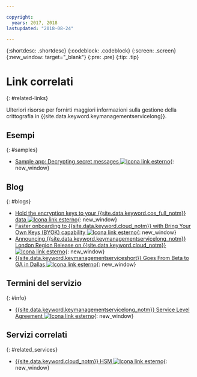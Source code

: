 ```yaml
---

copyright:
  years: 2017, 2018
lastupdated: "2018-08-24"

---
```


{:shortdesc: .shortdesc}
{:codeblock: .codeblock}
{:screen: .screen}
{:new_window: target="_blank"}
{:pre: .pre}
{:tip: .tip}

# Link correlati
{: #related-links}

Ulteriori risorse per fornirti maggiori informazioni sulla gestione della crittografia in {{site.data.keyword.keymanagementservicelong}}.

## Esempi
{: #samples}

- [Sample app: Decrypting secret messages ![Icona link esterno](../../icons/launch-glyph.svg "Icona link esterno")](https://github.com/IBM-Bluemix/key-protect-helloworld-python){: new_window}

## Blog
{: #blogs}

- [Hold the encryption keys to your {{site.data.keyword.cos_full_notm}} data ![Icona link esterno](../../icons/launch-glyph.svg "Icona link esterno")](https://www.ibm.com/w3-techblog/use-cases/2018/06/encryption-keys-cloud-object-storage/){: new_window}
- [Faster onboarding to {{site.data.keyword.cloud_notm}} with Bring Your Own Keys (BYOK) capability ![Icona link esterno](../../icons/launch-glyph.svg "Icona link esterno")](https://www.ibm.com/w3-techblog/security/2018/06/byok-key-protect/){: new_window}
- [Announcing {{site.data.keyword.keymanagementservicelong_notm}} London Region Release on {{site.data.keyword.cloud_notm}} ![Icona link esterno](../../icons/launch-glyph.svg "Icona link esterno")](https://www.ibm.com/blogs/bluemix/2017/12/announcing-ibm-key-protect-london-region-release-ibm-cloud/){: new_window}
- [{{site.data.keyword.keymanagementserviceshort}} Goes From Beta to GA in Dallas ![Icona link esterno](../../icons/launch-glyph.svg "Icona link esterno")](https://www.ibm.com/blogs/bluemix/2016/12/dallas-key-protect-ga/){: new_window}

## Termini del servizio
{: #info}

- [{{site.data.keyword.keymanagementservicelong_notm}} Service Level Agreement ![Icona link esterno](../../icons/launch-glyph.svg "Icona link esterno")](https://www.ibm.com/software/sla/sladb.nsf/sla/bm-7603-02){: new_window}

## Servizi correlati
{: #related_services}

- [{{site.data.keyword.cloud_notm}} HSM ![Icona link esterno](../../icons/launch-glyph.svg "Icona link esterno")](https://www.ibm.com/cloud/hardware-security-module){: new_window}

